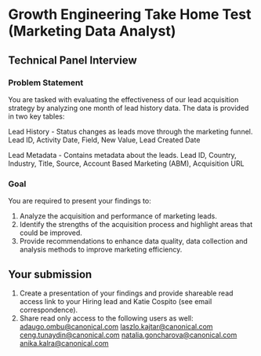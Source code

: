 # Growth Engineering Take Home Test (Marketing Data Analyst)

## Technical Panel Interview

### Problem Statement
You are tasked with evaluating the effectiveness of our lead acquisition strategy by analyzing one month of lead history data. The data is provided in two key tables:

Lead History - Status changes as leads move through the marketing funnel. 
Lead ID, Activity Date, Field, New Value, Lead Created Date

Lead Metadata - Contains metadata about the leads.
Lead ID, Country, Industry, Title, Source, Account Based Marketing (ABM), Acquisition URL

### Goal
You are required to present your findings to:
1. Analyze the acquisition and performance of marketing leads.
2. Identify the strengths of the acquisition process and highlight areas that could be improved.
3. Provide recommendations to enhance data quality, data collection and analysis methods to improve marketing efficiency.


## Your submission
1. Create a presentation of your findings and provide shareable read access link to your Hiring lead and Katie Cospito (see email correspondence).
2. Share read only access to the following users as well:
adaugo.ombu@canonical.com
laszlo.kajtar@canonical.com
ceng.tunaydin@canonical.com 
natalia.goncharova@canonical.com 
anika.kalra@canonical.com 
